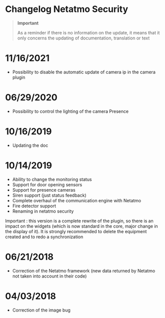 # Changelog Netatmo Security

>**Important**
>
>As a reminder if there is no information on the update, it means that it only concerns the updating of documentation, translation or text

# 11/16/2021

- Possibility to disable the automatic update of camera ip in the camera plugin

# 06/29/2020

- Possibility to control the lighting of the camera Presence

# 10/16/2019

- Updating the doc

# 10/14/2019

- Ability to change the monitoring status
- Support for door opening sensors
- Support for presence cameras
- Siren support (just status feedback)
- Complete overhaul of the communication engine with Netatmo
- Fire detector support
- Renaming in netatmo security


Important : this version is a complete rewrite of the plugin, so there is an impact on the widgets (which is now standard in the core, major change in the display of it). It is strongly recommended to delete the equipment created and to redo a synchronization

# 06/21/2018

- Correction of the Netatmo framework (new data returned by Netatmo not taken into account in their code)

# 04/03/2018

- Correction of the image bug
